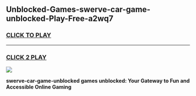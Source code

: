 
## Unblocked-Games-swerve-car-game-unblocked-Play-Free-a2wq7
<h3>
<a href="https://premium76.site?title=swerve-car-game-unblocked&ref=18A1">CLICK TO PLAY</a></h3>
<hr>

<h3>
<a href="https://premium76.site?title=swerve-car-game-unblocked&ref=18A1">CLICK 2 PLAY</a>
  
</h3>

<a href="https://premium76.site?title=swerve-car-game-unblocked&ref=18A1"><img src="https://clearcache.store/games.png"></a>


**swerve-car-game-unblocked games unblocked: Your Gateway to Fun and Accessible Online Gaming**
